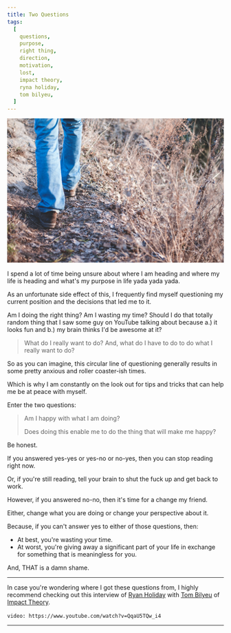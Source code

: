 ```yaml
---
title: Two Questions
tags:
  [
    questions,
    purpose,
    right thing,
    direction,
    motivation,
    lost,
    impact theory,
    ryna holiday,
    tom bilyeu,
  ]
---
```


<img src='walking.jpg' alt="Person walking" title="Photo by Olia Gozha on Unsplash" />

I spend a lot of time being unsure about where I am heading and where my life is heading and what's my purpose in life yada yada yada.

As an unfortunate side effect of this, I frequently find myself questioning my current position and the decisions that led me to it.

Am I doing the right thing? Am I wasting my time? Should I do that totally random thing that I saw some guy on YouTube talking about because a.) it looks fun and b.) my brain thinks I'd be awesome at it?

> What do I really want to do? And, what do I have to do to do what I really want to do?

So as you can imagine, this circular line of questioning generally results in some pretty anxious and roller coaster-ish times.

Which is why I am constantly on the look out for tips and tricks that can help me be at peace with myself.

Enter the two questions:

> Am I happy with what I am doing?
>
> Does doing this enable me to do the thing that will make me happy?

Be honest.

If you answered yes-yes or yes-no or no-yes, then you can stop reading right now.

Or, if you're still reading, tell your brain to shut the fuck up and get back to work.

However, if you answered no-no, then it's time for a change my friend.

Either, change what you are doing or change your perspective about it.

Because, if you can't answer yes to either of those questions, then:

- At best, you're wasting your time.
- At worst, you're giving away a significant part of your life in exchange for something that is meaningless for you.

And, THAT is a damn shame.

---

In case you're wondering where I got these questions from, I highly recommend checking out this interview of <a href="https://ryanholiday.net/" target="_blank">Ryan Holiday</a> with <a href="https://www.youtube.com/channel/UCnYMOamNKLGVlJgRUbamveA" target="_blank">Tom Bilyeu</a> of <a href="https://youtu.be/QqaU5TQw_i4?t=1278" target="_blank">Impact Theory</a>.

`video: https://www.youtube.com/watch?v=QqaU5TQw_i4`

---
